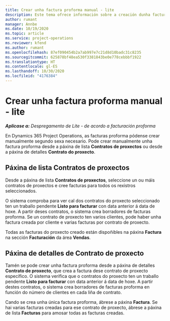 ```yaml
---
title: Crear unha factura proforma manual - lite
description: Este tema ofrece información sobre a creación dunha factura proforma manual en Project Operations.
author: rumant
manager: Annbe
ms.date: 10/19/2020
ms.topic: article
ms.service: project-operations
ms.reviewer: kfend
ms.author: rumant
ms.openlocfilehash: 87ef090454b2a7ab997e7c21d8d10badc31c8235
ms.sourcegitcommit: 625878bf48ea530f3381843be0e778cebbbf1922
ms.translationtype: HT
ms.contentlocale: gl-ES
ms.lasthandoff: 10/30/2020
ms.locfileid: "4176384"
---
```

# <a name="create-a-manual-proforma-invoice---lite"></a>Crear unha factura proforma manual - lite

_**Aplícase a:** Despregamento de Lite - de acordo a facturación proforma_

En Dynamics 365 Project Operations, as facturas proforma pódense crear manualmente segundo sexa necesario. Pode crear manualmente unha factura proforma desde a páxina de lista **Contratos de proxectos** ou desde a páxina de detalles **Contrato do proxecto**.

##  <a name="project-contracts-list-page"></a>Páxina de lista Contratos de proxectos

Desde a páxina de lista **Contratos de proxectos**, seleccione un ou máis contratos de proxectos e cree facturas para todos os rexistros seleccionados.

O sistema comproba para ver cal dos contratos do proxecto seleccionado ten un traballo pendente **Listo para facturar** con data anterior á data de hoxe. A partir deses contratos, o sistema crea borradores de facturas proforma. Se un contrato de proxecto ten varios clientes, pode haber unha factura creada por cliente e varias facturas por contrato de proxecto.

Todas as facturas do proxecto creado están dispoñibles na páxina **Factura** na sección **Facturación** da área **Vendas**.

## <a name="project-contract-details-page"></a>Páxina de detalles de Contrato de proxecto

Tamén se pode crear unha factura proforma desde a páxina de detalles **Contrato de proxecto**, que crea a factura dese contrato de proxecto específico. O sistema verifica que o contratos do proxecto ten un traballo pendente **Listo para facturar** con data anterior á data de hoxe. A partir destes contratos, o sistema crea borradores de facturas proforma en función do número de clientes en cada liña de contrato.

Cando se crea unha única factura proforma, ábrese a páxina **Factura**. Se hai varias facturas creadas para ese contrato de proxecto, ábrese a páxina de lista **Facturas** para amosar todas as facturas creadas.
